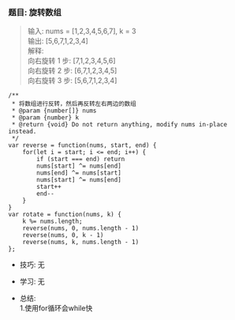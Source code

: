 
### 题目: 旋转数组
> 输入: nums = [1,2,3,4,5,6,7], k = 3  
> 输出: [5,6,7,1,2,3,4]  
> 解释:  
> 向右旋转 1 步: [7,1,2,3,4,5,6]  
> 向右旋转 2 步: [6,7,1,2,3,4,5]  
> 向右旋转 3 步: [5,6,7,1,2,3,4]  
 


```
/**
 * 将数组进行反转，然后再反转左右两边的数组
 * @param {number[]} nums
 * @param {number} k
 * @return {void} Do not return anything, modify nums in-place instead.
 */
var reverse = function(nums, start, end) {
    for(let i = start; i <= end; i++) {
        if (start === end) return
        nums[start] ^= nums[end]
        nums[end] ^= nums[start]
        nums[start] ^= nums[end]
        start++
        end--
    }
}
var rotate = function(nums, k) {
    k %= nums.length;
    reverse(nums, 0, nums.length - 1)
    reverse(nums, 0, k - 1)
    reverse(nums, k, nums.length - 1)
};
```

* 技巧: 无

* 学习: 无

* 总结:   
1.使用for循环会while快
